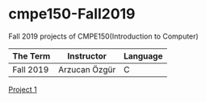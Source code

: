 # cmpe150-Fall2019
Fall 2019 projects of CMPE150(Introduction to Computer)

| The Term  | Instructor | Language
| ------------- | ------------- | ------------- |
| Fall 2019  | Arzucan Özgür  | C |

[Project 1](https://github.com/gultugaydemir/cmpe150-Fall2019/tree/master/project1/)
